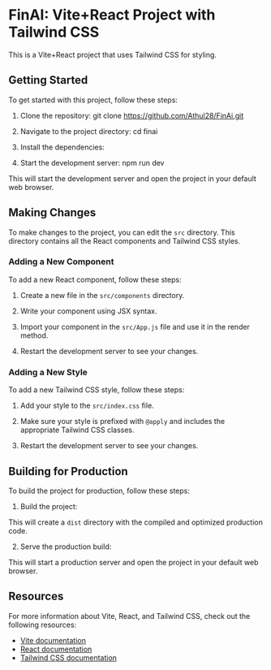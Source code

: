 # FinAI: Vite+React Project with Tailwind CSS

This is a Vite+React project that uses Tailwind CSS for styling.

## Getting Started

To get started with this project, follow these steps:

1. Clone the repository: git clone https://github.com/Athul28/FinAi.git

2. Navigate to the project directory: cd finai

3. Install the dependencies:

4. Start the development server: npm run dev

This will start the development server and open the project in your default web browser.

## Making Changes

To make changes to the project, you can edit the `src` directory. This directory contains all the React components and Tailwind CSS styles.

### Adding a New Component

To add a new React component, follow these steps:

1. Create a new file in the `src/components` directory.

2. Write your component using JSX syntax.

3. Import your component in the `src/App.js` file and use it in the render method.

4. Restart the development server to see your changes.

### Adding a New Style

To add a new Tailwind CSS style, follow these steps:

1. Add your style to the `src/index.css` file.

2. Make sure your style is prefixed with `@apply` and includes the appropriate Tailwind CSS classes.

3. Restart the development server to see your changes.

## Building for Production

To build the project for production, follow these steps:

1. Build the project:

This will create a `dist` directory with the compiled and optimized production code.

2. Serve the production build:

This will start a production server and open the project in your default web browser.

## Resources

For more information about Vite, React, and Tailwind CSS, check out the following resources:

- [Vite documentation](https://vitejs.dev/guide/)
- [React documentation](https://reactjs.org/docs/getting-started.html)
- [Tailwind CSS documentation](https://tailwindcss.com/docs)
